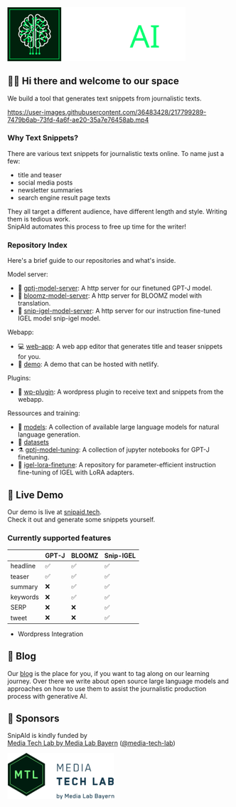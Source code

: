 <img src="/profile/snipaid.png" width="400px" />

## ✍🏼 Hi there and welcome to our space 

We build a tool that generates text snippets from journalistic texts.

https://user-images.githubusercontent.com/36483428/217799289-7479b6ab-73fd-4a6f-ae20-35a7e76458ab.mp4

### Why Text Snippets?

There are various text snippets for journalistic texts online. To name just a few:

- title and teaser
- social media posts
- newsletter summaries
- search engine result page texts

They all target a different audience, have different length and style. Writing them is tedious work. \
SnipAId automates this process to free up time for the writer!

### Repository Index

Here's a brief guide to our repositories and what's inside.

Model server:
- 🤖 [gptj-model-server](https://github.com/snipaid-nlg/gptj-model-server): A http server for our finetuned GPT-J model.
- 🌸 [bloomz-model-server](https://github.com/snipaid-nlg/bloomz-model-server): A http server for BLOOMZ model with translation.
- 🦔 [snip-igel-model-server](https://github.com/snipaid-nlg/snip-igel-model-server): A http server for our instruction fine-tuned IGEL model snip-igel model.

Webapp:
- 💻 [web-app](https://github.com/snipaid-nlg/web-app): A web app editor that generates title and teaser snippets for you.
- 🔗 [demo](https://github.com/snipaid-nlg/demo): A demo that can be hosted with netlify.

Plugins:
- 🧩 [wp-plugin](https://github.com/snipaid-nlg/wp-plugin): A wordpress plugin to receive text and snippets from the webapp.


Ressources and training:
- 🧠 [models](https://github.com/snipaid-nlg/models): A collection of available large language models for natural language generation.
- 📄 [datasets](https://github.com/snipaid-nlg/datasets)
- ⚗️ [gptj-model-tuning](https://github.com/snipaid-nlg/gptj-model-tuning): A collection of jupyter notebooks for GPT-J finetuning.
- 🦾 [igel-lora-finetune](https://github.com/snipaid-nlg/igel-lora-finetune-news-snippets): A repository for parameter-efficient instruction fine-tuning of IGEL with LoRA adapters.

## 🎉 Live Demo

Our demo is live at [snipaid.tech](https://snipaid.tech). \
Check it out and generate some snippets yourself.

### Currently supported features

| | GPT-J | BLOOMZ | Snip-IGEL |
|---|---|---|---|
| headline | ✅ | ✅ | ✅ |
| teaser | ✅ | ✅ | ✅ |
| summary | ❌ | ✅ | ✅ |
| keywords | ❌ | ✅ | ✅ |
| SERP | ❌ | ❌ | ✅ |
| tweet | ❌ | ❌ | ✅ |

+ Wordpress Integration

## 📝 Blog

Our [blog](https://snipaid-nlg.github.io/) is the place for you, if you want to tag along on our learning journey. Over there we write about open source large language models and approaches on how to use them to assist the journalistic production process with generative AI.

## 💸 Sponsors

SnipAId is kindly funded by \
<a href="https://media-tech-lab.com">Media Tech Lab by Media Lab Bayern</a> (<a href="https://github.com/media-tech-lab">@media-tech-lab</a>)

<img src="https://github.com/media-tech-lab/.github/blob/main/assets/mtl-powered-by.png" width="240" title="Media Tech Lab powered by logo">
